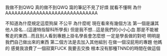 我做不到QWQ
真的做不到QWQ
窩的筆記不見了好煩 就看不懂啊
為什AAAAAAAAAAAAAAAAAAAAAAAAAAAAAA

不知道為什麼規定這麼狗屎
不公平
為什麼呢
現在看來有幾個方法
第一個是讓其他人掛名...(這邊特指智科所學長) 但是我不想...這是我們的小小心血
那是不能被奪走的東西...而且別人看到專題上掛名學長會怎麼想 一定是學長做的對吧
明明是我們自己做出來的東西
第二個方法是去加入其他組別 在做一個沒屁用的專題 他媽的
感覺我浪費了一個寂寞FUCK 我要去交換 根本沒有那種TNND的時間在做這個

